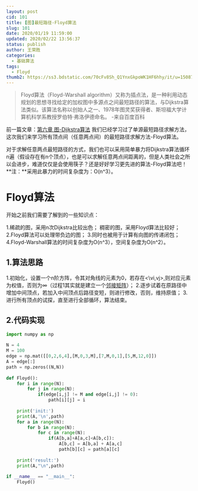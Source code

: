 ```yaml
---
layout: post
cid: 101
title: [图]最短路径-Floyd算法
slug: 101
date: 2020/01/19 11:59:00
updated: 2020/02/22 13:56:37
status: publish
author: 王荣胜
categories: 
  - 基础算法
tags: 
  - Floyd
thumb2: https://ss3.bdstatic.com/70cFv8Sh_Q1YnxGkpoWK1HF6hhy/it/u=1508781254,3326553509&fm=26&gp=0.jpg
---
```



<!--more-->

> Floyd算法（Floyd-Warshall algorithm）又称为插点法，是一种利用动态规划的思想寻找给定的加权图中多源点之间最短路径的算法，与Dijkstra算法类似。该算法名称以创始人之一、1978年图灵奖获得者、斯坦福大学计算机科学系教授罗伯特·弗洛伊德命名。 -来自百度百科

前一篇文章：[第六章 图-Dijkstra算法](https://study.sqdxwz.com/index.php/archives/13/) 我们已经学习过了单源最短路径求解方法，这次我们来学习所有顶点间（任意两点间）的最短路径求解方法-Floyd算法。

对于求解任意两点最短路径的方式，我们也可以采用简单暴力将Dijkstra算法循环n遍（假设存在有n个顶点），也是可以求解任意两点间距离的，但是人类社会之所以会进步，难道仅仅是会使用筷子？还是好好学习更先进的算法-Floyd算法吧！
**注：**采用此暴力的时间复杂度为：O(n^3）。

# Floyd算法

开始之前我们需要了解到的一些知识点：

1.稀疏的图，采用n次Dijkstra比较出色； 稠密的图，采用Floyd算法比较好；
2.Floyd算法可以处理带负边的图；
3.同时也被用于计算有向图的传递闭包；
4.Floyd-Warshall算法的时间复杂度为O(n^3），空间复杂度为O(n^2）。

## 1.算法思路

1.初始化，设置一个n阶方阵，令其对角线的元素为0，若存在<\vi,vj>,则对应元素为权值，否则为∞（过程1其实就是建立一个[邻接矩阵](https://baike.baidu.com/item/%E9%82%BB%E6%8E%A5%E7%9F%A9%E9%98%B5/9796080?fr=aladdin)）；
2.逐步试着在原路径中增加中间顶点，若加入中间顶点后路径变短，则进行修改，否则，维持原值；
3.进行所有顶点的试探，直至进行全部循环，算法结束。

## 2.代码实现

```python
import numpy as np
 
N = 4
M = 100
edge = np.mat([[0,2,6,4],[M,0,3,M],[7,M,0,1],[5,M,12,0]])
A = edge[:]
path = np.zeros((N,N))
 
def Floyd():
    for i in range(N):
        for j in range(N):
            if(edge[i,j] != M and edge[i,j] != 0):
                path[i][j] = i
 
    print('init:')
    print(A,'\n',path)
    for a in range(N):
        for b in range(N):
            for c in range(N):
                if(A[b,a]+A[a,c]<A[b,c]):
                    A[b,c] = A[b,a] + A[a,c]
                    path[b][c] = path[a][c]
 
    print('result:')
    print(A,"\n",path)
 
if __name__ == "__main__":
    Floyd()
```